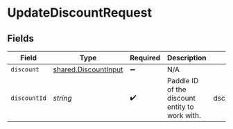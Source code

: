 # UpdateDiscountRequest


## Fields

| Field                                                               | Type                                                                | Required                                                            | Description                                                         | Example                                                             |
| ------------------------------------------------------------------- | ------------------------------------------------------------------- | ------------------------------------------------------------------- | ------------------------------------------------------------------- | ------------------------------------------------------------------- |
| `discount`                                                          | [shared.DiscountInput](../../../sdk/models/shared/discountinput.md) | :heavy_minus_sign:                                                  | N/A                                                                 |                                                                     |
| `discountId`                                                        | *string*                                                            | :heavy_check_mark:                                                  | Paddle ID of the discount entity to work with.                      | dsc_01gt218xfk7yztpvgmcazkes83                                      |
